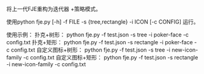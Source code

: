 将上一代FJE重构为迭代器 +策略模式。

使用python fje.py [-h] -f FILE -s {tree,rectangle} -i ICON [-c CONFIG] 运行。

使用示例：
扑克+树形：
python fje.py -f test.json -s tree -i poker-face -c config.txt
扑克+矩形：
python fje.py -f test.json -s rectangle -i poker-face -c config.txt
自定义图标+树形：
python fje.py -f test.json -s tree -i new-icon-family -c config.txt
自定义图标+矩形：
python fje.py -f test.json -s rectangle -i new-icon-family -c config.txt
